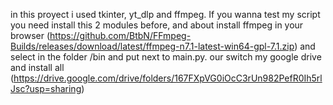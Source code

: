 in this proyect i used tkinter, yt_dlp and ffmpeg. If you wanna test my script you need install this 2 modules before, and about install ffmpeg in your browser (https://github.com/BtbN/FFmpeg-Builds/releases/download/latest/ffmpeg-n7.1-latest-win64-gpl-7.1.zip) and select in the folder /bin and put next to main.py. our switch my google drive and install all (https://drive.google.com/drive/folders/167FXpVG0iOcC3rUn982PefR0Ih5rlJsc?usp=sharing)
